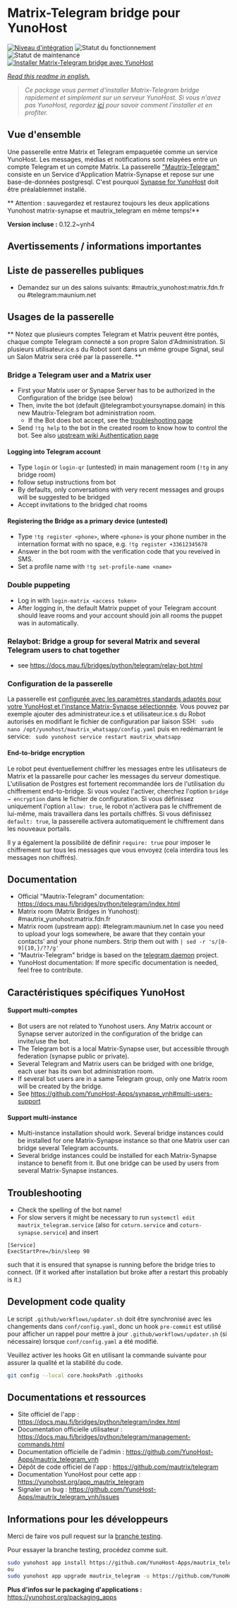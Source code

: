 <!--
N.B.: This README was automatically generated by https://github.com/YunoHost/apps/tree/master/tools/README-generator
It shall NOT be edited by hand.
-->

# Matrix-Telegram bridge pour YunoHost

[![Niveau d'intégration](https://dash.yunohost.org/integration/mautrix_telegram.svg)](https://dash.yunohost.org/appci/app/mautrix_telegram) ![Statut du fonctionnement](https://ci-apps.yunohost.org/ci/badges/mautrix_telegram.status.svg) ![Statut de maintenance](https://ci-apps.yunohost.org/ci/badges/mautrix_telegram.maintain.svg)  
[![Installer Matrix-Telegram bridge avec YunoHost](https://install-app.yunohost.org/install-with-yunohost.svg)](https://install-app.yunohost.org/?app=mautrix_telegram)

*[Read this readme in english.](./README.md)*

> *Ce package vous permet d'installer Matrix-Telegram bridge rapidement et simplement sur un serveur YunoHost.
Si vous n'avez pas YunoHost, regardez [ici](https://yunohost.org/#/install) pour savoir comment l'installer et en profiter.*

## Vue d'ensemble

Une passerelle entre Matrix et Telegram empaquetée comme un service YunoHost. Les messages, médias et notifications sont relayées entre un compte Telegram et un compte Matrix. 
La passerelle ["Mautrix-Telegram"](https://docs.mau.fi/bridges/python/telegram/index.html) consiste en un Service d'Application Matrix-Synapse et repose sur une base-de-données postgresql. C'est pourquoi [Synapse for YunoHost](https://github.com/YunoHost-Apps/synapse_ynh) doit être préalablemnet installé.

** Attention : sauvegardez et restaurez toujours les deux applications Yunohost matrix-synapse et mautrix_telegram en même temps!**


**Version incluse :** 0.12.2~ynh4
## Avertissements / informations importantes

## Liste de passerelles publiques

* Demandez sur un des salons suivants: #mautrix_yunohost:matrix.fdn.fr ou #telegram:maunium.net

## Usages de la passerelle
** Notez que plusieurs comptes Telegram et Matrix peuvent être pontés, chaque compte Telegram connecté a son propre Salon d'Administration. Si plusieurs utilisateur.ice.s du Robot sont dans un même groupe Signal, seul un Salon Matrix sera créé par la passerelle. **

### Bridge a Telegram user and a Matrix user
* First your Matrix user or Synapse Server has to be authorized in the Configuration of the bridge (see below)
* Then, invite the bot (default @telegrambot:yoursynapse.domain) in this new Mautrix-Telegram bot administration room.
  * If the Bot does bot accept, see the [troubleshooting page](https://docs.mau.fi/bridges/general/troubleshooting.html)
* Send ``!tg help`` to the bot in the created room to know how to control the bot.
See also [upstream wiki Authentication page](https://docs.mau.fi/bridges/python/telegram/authentication.html)

#### Logging into Telegram account
* Type ``login`` or ``login-qr`` (untested) in main management room (`!tg` in any bridge room)
* follow setup instructions from bot
* By defaults, only conversations with very recent messages and groups will be suggested to be bridged
* Accept invitations to the bridged chat rooms

#### Registering the Bridge as a primary device (untested)
* Type ``!tg register <phone>``, where ``<phone>`` is your phone number in the internation format with no space, e.g. ``!tg register +33612345678``
* Answer in the bot room with the verification code that you reveived in SMS.
* Set a profile name with ``!tg set-profile-name <name>``

### Double puppeting
* Log in with ``login-matrix <access token>``
* After logging in, the default Matrix puppet of your Telegram account should leave rooms and your account should join all rooms the puppet was in automatically.


### Relaybot: Bridge a group for several Matrix and several Telegram users to chat together
* see https://docs.mau.fi/bridges/python/telegram/relay-bot.html

### Configuration de la passerelle

La passerelle est [configurée avec les paramètres standards adaptés pour votre YunoHost et l'instance Matrix-Synapse sélectionnée](https://github.com/YunoHost-Apps/mautrix_telegram_ynh/blob/master/conf/config.yaml). Vous pouvez par exemple ajouter des administrateur.ice.s et utilisateur.ice.s du Robot autorisés en modifiant le fichier de configuration par liaison SSH:
``` sudo nano /opt/yunohost/mautrix_whatsapp/config.yaml```
puis en redémarrant le service:
``` sudo yunohost service restart mautrix_whatsapp```

#### End-to-bridge encryption

Le robot peut éventuellement chiffrer les messages entre les utilisateurs de Matrix et la passarelle pour cacher les messages du serveur domestique. L'utilisation de Postgres est fortement recommandée lors de l'utilisation du chiffrement end-to-bridge.
Si vous voulez l'activer, cherchez l'option ```bridge → encryption``` dans le fichier de configuration. Si vous définissez uniquement l'option ``allow: true``, le robot n'activera pas le chiffrement de lui-même, mais travaillera dans les portails chiffrés. Si vous définissez ```default: true```, la passerelle activera automatiquement le chiffrement dans les nouveaux portails.

Il y a également la possibilité de définir ```require: true``` pour imposer le chiffrement sur tous les messages que vous envoyez (cela interdira tous les messages non chiffrés).

## Documentation

 * Official "Mautrix-Telegram" documentation: https://docs.mau.fi/bridges/python/telegram/index.html
 * Matrix room (Matrix Bridges in Yunohost): #mautrix_yunohost:matrix.fdn.fr
 * Matrix room (upstream app): #telegram:maunium.net
In case you need to upload your logs somewhere, be aware that they contain your contacts' and your phone numbers. Strip them out with 
``| sed -r 's/[0-9]{10,}/??/g' ``
 * "Mautrix-Telegram" bridge is based on the [telegram daemon](https://gitlab.com/telegramd/telegramd) project.
 * YunoHost documentation: If more specific documentation is needed, feel free to contribute.

## Caractéristiques spécifiques YunoHost

#### Support multi-comptes
* Bot users are not related to Yunohost users. Any Matrix account or Synapse server autorized in the configuration of the bridge can invite/use the bot. 
* The Telegram bot is a local Matrix-Synapse user, but accessible through federation (synapse public or private).
* Several Telegram and Matrix users can be bridged with one bridge, each user has its own bot administration room. 
* If several bot users are in a same Telegram group, only one Matrix room will be created by the bridge.
* See https://github.com/YunoHost-Apps/synapse_ynh#multi-users-support

#### Support multi-instance

* Multi-instance installation should work. Several bridge instances could be installed for one Matrix-Synapse instance so that one Matrix user can bridge several Telegram accounts. 
* Several bridge instances could be installed for each Matrix-Synapse instance to benefit from it. But one bridge can be used by users from several Matrix-Synapse instances.

## Troubleshooting

* Check the spelling of the bot name!
* For slow servers it might be necessary to run ``systemctl edit mautrix_telegram.service`` (also for `coturn.service` and `coturn-synapse.service`) and insert
```
[Service]
ExecStartPre=/bin/sleep 90
```
such that it is ensured that synapse is running before the bridge tries to connect.
(If it worked after installation but broke after a restart this probably is it.)

## Development code quality

Le script `.github/workflows/updater.sh` doit être synchronisé avec les changements dans `conf/config.yaml`,
donc un hook `pre-commit` est utilisé pour afficher un rappel pour mettre à jour
`.github/workflows/updater.sh` (si nécessaire) lorsque `conf/config.yaml` a été modifié.

Veuillez activer les hooks Git en utilisant la commande suivante pour assurer la qualité et la stabilité du code.
``` bash
git config --local core.hooksPath .githooks
```

## Documentations et ressources

* Site officiel de l'app : <https://docs.mau.fi/bridges/python/telegram/index.html>
* Documentation officielle utilisateur : <https://docs.mau.fi/bridges/python/telegram/management-commands.html>
* Documentation officielle de l'admin : <https://github.com/YunoHost-Apps/mautrix_telegram_ynh>
* Dépôt de code officiel de l'app : <https://github.com/mautrix/telegram>
* Documentation YunoHost pour cette app : <https://yunohost.org/app_mautrix_telegram>
* Signaler un bug : <https://github.com/YunoHost-Apps/mautrix_telegram_ynh/issues>

## Informations pour les développeurs

Merci de faire vos pull request sur la [branche testing](https://github.com/YunoHost-Apps/mautrix_telegram_ynh/tree/testing).

Pour essayer la branche testing, procédez comme suit.

``` bash
sudo yunohost app install https://github.com/YunoHost-Apps/mautrix_telegram_ynh/tree/testing --debug
ou
sudo yunohost app upgrade mautrix_telegram -u https://github.com/YunoHost-Apps/mautrix_telegram_ynh/tree/testing --debug
```

**Plus d'infos sur le packaging d'applications :** <https://yunohost.org/packaging_apps>
